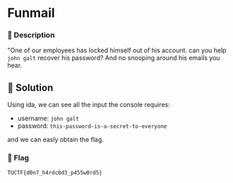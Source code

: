 # Funmail

### 📄 Description
"One of our employees has locked himself out of his account. can you help `john galt` recover his password? 
And no snooping around his emails you hear.

## 🔑 Solution
Using ida, we can see all the input the console requires:
- username: `john galt`
- password: `this-password-is-a-secret-to-everyone`

and we can easly obtain the flag.

### 🚩 Flag
```plaine
TUCTF{d0n7_h4rdc0d3_p455w0rd5}
```